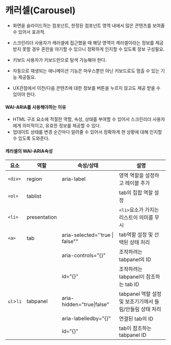 
# 캐러셀(Carousel) 

+ 화면을 슬라이드하는 컴포넌트, 한정된 컴포넌트 영역 내에서 많은 콘텐츠를 보여줄 수 있어서 효과적. 


+ 스크린리더 사용자가 캐러셀에 접근했을 때 해당 영역이 캐러셀이라는 정보를 제공받지 못할 경우 혼란을 야기할 수 있으니 정확하게 인지할 수 있도록 정보 구성필요. 
+ 키보드 사용자가 키보드만으로 탐색 가능해야 한다. 
+ 자동으로 재생되는 애니메이션 기능은 마우스뿐만 아닌 키보드로도 멈출 수 있는 기능 제공필요. 
+ UX관점에서 이전/다음 콘텐츠에 대한 정보를 버튼을 누르지 않고도 제공 받을 수 있어야 한다. 

#### WAI-ARIA를 사용해야하는 이유

+ HTML 구조 요소에 적절한 역할, 속성, 상태를 부여할 수 있어서 스크린리더 사용자에게 의미적이고, 유효한 정보를 제공할 수 있다. 
+ 업데이트 상태를 변경 순간마다 알려줄 수 있어서 정확하게 현 상황에 대해 인지할 수 있도록 도와준다. 

#### 캐러셀의 WAI-ARIA속성

| 요소        | 역할           | 속성/상태                           | 설명                                   |
| --------- | ------------ | ------------------------------- | ------------------------------------ |
| `<div>`   | region       | aria-label                      | 영역 역할을 설정하고 레이블 추가                   |
| `<ol>`    | tablist      |                                 | tab의 집합 역할 설정                        |
| `<li>`    | presentation |                                 | `<li>`요소가 가지는 리스트이 의미를 무시            |
| `<a>`     | tab          | aria-selected=''true \| false"" | tab역할 설정 및 선택된 상태 처리                 |
|           |              | aria-controls="{}"              | 조작하려는 tabpanel의 ID                   |
|           |              | id="{}"                         | 조작하려는 tabpanel이 참조하는 tab ID          |
| `ul`>`li` | tabpanel     | aria-hidden="true\|false"       | tabpanel 역할 설정 및 보조기기에서 들림/안들림 상태 처리 |
|           |              | aria-labelledby="{}"            | 연결된 tab의 ID                          |
|           |              | id="{}"                         | tab이 참조하는 tabpanel ID                |
